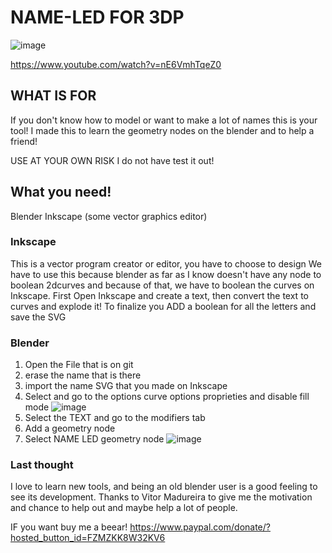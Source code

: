 # NAME-LED FOR 3DP
![image](https://user-images.githubusercontent.com/17902658/202975511-302bcd93-981d-4412-88ed-796031f93b4e.png)

https://www.youtube.com/watch?v=nE6VmhTqeZ0

## WHAT IS FOR 
If you don't know how to model or want to make a lot of names this is your tool!
I made this to learn the geometry nodes on the blender and to help a friend!

USE AT YOUR OWN RISK
I do not have test it out!

## What you need! 

Blender
Inkscape (some vector graphics editor)

### Inkscape

This is a vector program creator or editor, you have to choose to design
We have to use this because blender as far as I know doesn't have any node to boolean 2dcurves and because of that, we have to boolean the curves on Inkscape.
First
Open Inkscape and create a text, then convert the text to curves and explode it! 
To finalize you ADD a boolean for all the letters and save the SVG

### Blender

1. Open the File that is on git
2. erase the name that is there
3. import the name SVG that you made on Inkscape
4. Select and go to the options curve options proprieties and disable fill mode
![image](https://user-images.githubusercontent.com/17902658/202976597-f4d38d0b-b2b1-4efc-b6b2-91e0f7398aa5.png)
5.  Select the TEXT and go to the modifiers tab
6. Add a geometry node
7. Select NAME LED geometry node
![image](https://user-images.githubusercontent.com/17902658/202977649-d71ac9dc-dd82-4a5f-a65d-531c855d23e5.png)




### Last thought

I love to learn new tools, and being an old blender user is a good feeling to see its development.
Thanks to Vitor Madureira to give me the motivation and chance to help out and maybe help a lot of people.

IF you want buy me a beear!
https://www.paypal.com/donate/?hosted_button_id=FZMZKK8W32KV6
